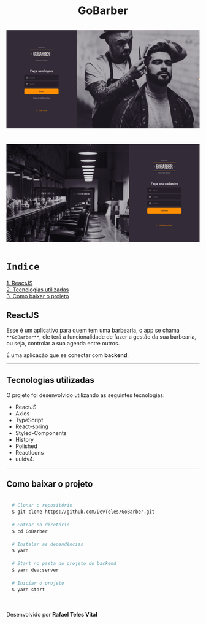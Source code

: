 <h1 align="center">
  GoBarber
  <br /> <br />
  <img src="src/assets/gobarber-signin.png" />
  <br /> <br />
  <img src="src/assets/gobarber-signup.png" />
</h1>

# `Indice`

<a href="#ReactJS">1. ReactJS</a> <br />
<a href="#Tecnologias-utilizadas">2. Tecnologias utilizadas</a> <br />
<a href="#Como-baixar-o-projeto">3. Como baixar o projeto</a>

## ReactJS

Esse é um aplicativo para quem tem uma barbearia, o app se chama `**GoBarber**`, ele terá a funcionalidade de fazer a gestão da sua barbearia, ou seja, controlar a sua agenda entre outros.

É uma aplicação que se conectar com **backend**.

---

## Tecnologias utilizadas

O projeto foi desenvolvido utilizando as seguintes tecnologias:

- ReactJS
- Axios
- TypeScript
- React-spring
- Styled-Components
- History
- Polished
- ReactIcons
- uuidv4.

---
## Como baixar o projeto


```bash

  # Clonar o repositório
  $ git clone https://github.com/DevTeles/GoBarber.git

  # Entrar no diretório
  $ cd GoBarber

  # Instalar as dependências
  $ yarn

  # Start no pasta do projeto do backend
  $ yarn dev:server

  # Iniciar o projeto
  $ yarn start
```

<br /><br />
Desenvolvido por **Rafael Teles Vital**
